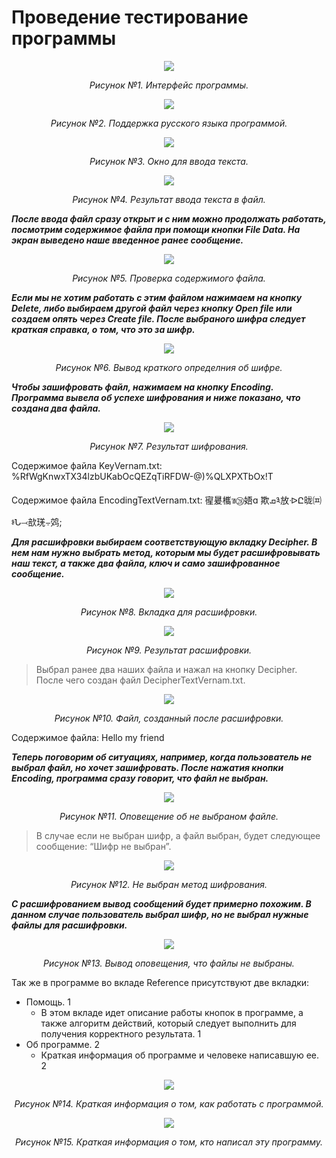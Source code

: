 # Проведение тестирование программы

<p align="center">
  <img src="https://github.com/bangsv/Portfolio/assets/97832253/01f5f8f3-59ad-4d16-8f55-eed658c9744e"/>
</p>
<p align="center"> <I>Рисунок №1. Интерфейс программы.</I> </p>

<p align="center">
<img src="https://github.com/bangsv/Portfolio/assets/97832253/5124fbc8-427d-4ff3-bdd5-b1f03cc4118b"/>
</p>
<p align="center"> <I>Рисунок №2. Поддержка русского языка программой.</I> </p>

<p align="center">
<img src="https://github.com/bangsv/Portfolio/assets/97832253/99790ba0-6344-41c2-9373-60d79eeea59a"/>
</p>
<p align="center"> <I>Рисунок №3. Окно для ввода текста.</I> </p>

<p align="center">
<img src="https://github.com/bangsv/Portfolio/assets/97832253/3da17ef5-1542-4572-8a0a-5ba0b1c4b509"/>
</p>
<p align="center"> <I>Рисунок №4. Результат ввода текста в файл.</I> </p>

***После ввода файл сразу открыт и с ним можно продолжать работать, посмотрим содержимое файла при помощи кнопки File Data. На экран выведено наше введенное ранее сообщение.***
<p align="center">
<img src="https://github.com/bangsv/Portfolio/assets/97832253/95eae530-8abb-442e-8635-f302936bbed7"/>
</p>
<p align="center"> <I>Рисунок №5. Проверка содержимого файла.</I> </p>

***Если мы не хотим работать с этим файлом нажимаем на кнопку Delete, либо выбираем другой файл через кнопку Open file или создаем опять через Create file. После выбраного шифра следует краткая справка, о том, что это за шифр.***

<p align="center">
<img src="https://github.com/bangsv/Portfolio/assets/97832253/f463d1a9-b7b1-401d-9bed-0b7ccfb1eda0"/>
</p>
<p align="center"> <I>Рисунок №6. Вывод краткого определния об шифре.</I> </p>

***Чтобы зашифровать файл, нажимаем на кнопку Encoding. Программа вывела об успехе шифрования и ниже показано, что создана два файла.***

<p align="center">
<img src="https://github.com/bangsv/Portfolio/assets/97832253/aecfeae2-1c42-4577-8575-dc6e19b94ac5"/>
</p>
<p align="center"> <I>Рисунок №7. Результат шифрования.</I> </p>

Содержимое файла KeyVernam.txt:
%RfWgKnwxTX34lzbUKabOcQEZqTiRFDW-@)%QLXPXTbOx!T

Содержимое файла EncodingTextVernam.txt:
㝭㬊欈ฃ㉘娪ɑ 欺ܩ༣放ᐒԸ昽㈌ⱁՆ⤙㰴琷⨪䴔;

***Для расшифровки выбираем соответствующую вкладку Decipher. В нем нам нужно выбрать метод, которым мы будет расшифровывать наш текст, а также два файла, ключ и само зашифрованное сообщение.***

<p align="center">
<img src="https://github.com/bangsv/Portfolio/assets/97832253/a855d43c-cbdd-4495-a365-ffe1e47bdbdb"/>
</p>
<p align="center"> <I>Рисунок №8. Вкладка для расшифровки.</I> </p>

<p align="center">
<img src="https://github.com/bangsv/Portfolio/assets/97832253/64f76f48-f900-4266-8716-31475680e0e8"/>
</p>
<p align="center"> <I>Рисунок №9. Результат расшифровки.</I> </p>

> Выбрал ранее два наших файла и нажал на кнопку Decipher. После чего создан файл DecipherTextVernam.txt.

<p align="center">
<img src="https://github.com/bangsv/Portfolio/assets/97832253/2acfdc76-c1f1-4509-bc0e-ec8ae31c84e5"/>
</p>
<p align="center"> <I>Рисунок №10. Файл, созданный после расшифровки.</I> </p>

Содержимое файла: 
Hello my friend

***Теперь поговорим об ситуациях, например, когда пользователь не выбрал файл, но хочет зашифровать. После нажатия кнопки Encoding, программа сразу говорит, что файл не выбран.***

<p align="center">
<img src="https://github.com/bangsv/Portfolio/assets/97832253/05f0b19d-db57-4ceb-8ba6-990bd89d60ff"/>
</p>
<p align="center"> <I>Рисунок №11. Оповещение об не выбраном файле.</I> </p>

> В случае если не выбран шифр, а файл выбран, будет следующее сообщение: “Шифр не выбран”.

<p align="center">
<img src="https://github.com/bangsv/Portfolio/assets/97832253/7bac6c03-ff60-452e-a4ef-6a70ccaa4949"/>
</p>
<p align="center"> <I>Рисунок №12. Не выбран метод шифрования.</I> </p>

***С расшифрованием вывод сообщений будет примерно похожим. В данном случае пользователь выбрал шифр, но не выбрал нужные файлы для расшифровки.***
<p align="center">
<img src="https://github.com/bangsv/Portfolio/assets/97832253/2a844e49-3a2b-44b3-a0cc-dd58af8de227"/>
</p>
<p align="center"> <I>Рисунок №13. Вывод оповещения, что файлы не выбраны.</I> </p>

Так же в программе во вкладе Reference присутствуют две вкладки: 
-	Помощь. 1 
    - В этом вкладе идет описание работы кнопок в программе, а также алгоритм действий, который следует выполнить для получения корректного результата. 1
-	Об программе. 2
    - Краткая информация об программе и человеке написавшую ее. 2 

<p align="center">
<img src="https://github.com/bangsv/Portfolio/assets/97832253/05513791-a8ee-4f84-81ab-d71a275c5d83"/>
</p>
<p align="center"> <I>Рисунок №14. Краткая информация о том, как работать с программой.</I> </p>

<p align="center">
<img src="https://github.com/bangsv/Portfolio/assets/97832253/bc9e96ff-de30-41d0-8fd6-bc01b565b94f"/>
</p>
<p align="center"> <I>Рисунок №15. Краткая информация о том, кто написал эту программу.</I> </p>
